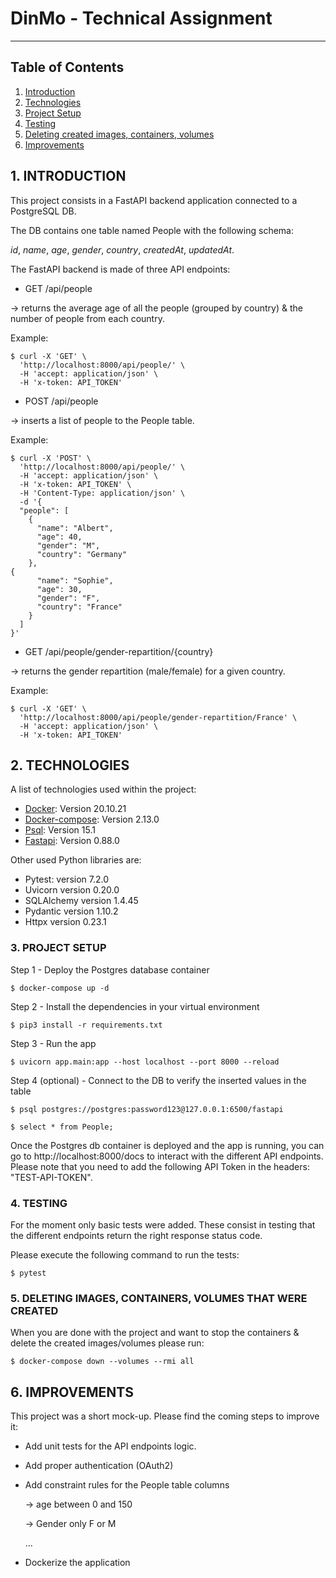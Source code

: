 # DinMo - Technical Assignment
***

## Table of Contents
1. [Introduction](#introduction)
2. [Technologies](#technologies)
3. [Project Setup](#project-setup)
4. [Testing](#testing)
5. [Deleting created images, containers, volumes](#deleting)
6. [Improvements](#improvements)


## __1. INTRODUCTION__
<a name="introduction"></a>

This project consists in a FastAPI backend application connected to a PostgreSQL DB. 

The DB contains one table named People with the following schema: 

_id_, _name_, _age_, _gender_, _country_, _createdAt_, _updatedAt_.

The FastAPI backend is made of three API endpoints:


* GET /api/people 

-> returns the average age of all the people (grouped by country) & the number of people from each country.

Example:
```
$ curl -X 'GET' \
  'http://localhost:8000/api/people/' \
  -H 'accept: application/json' \
  -H 'x-token: API_TOKEN'
```

* POST /api/people 

-> inserts a list of people to the People table.

Example:
```
$ curl -X 'POST' \
  'http://localhost:8000/api/people/' \
  -H 'accept: application/json' \
  -H 'x-token: API_TOKEN' \
  -H 'Content-Type: application/json' \
  -d '{
  "people": [
    {
      "name": "Albert",
      "age": 40,
      "gender": "M",
      "country": "Germany"
    },
{
      "name": "Sophie",
      "age": 30,
      "gender": "F",
      "country": "France"
    }
  ]
}'
```
* GET /api/people/gender-repartition/{country} 

-> returns the gender repartition (male/female) for a given country.

Example:
```
$ curl -X 'GET' \
  'http://localhost:8000/api/people/gender-repartition/France' \
  -H 'accept: application/json' \
  -H 'x-token: API_TOKEN'
```

## __2. TECHNOLOGIES__
<a name="technologies"></a>

A list of technologies used within the project:
* [Docker](https://docs.docker.com/get-docker): Version 20.10.21
* [Docker-compose](https://docs.docker.com/compose/install): Version 2.13.0
* [Psql](https://www.postgresql.org/download/): Version 15.1
* [Fastapi](https://fastapi.tiangolo.com/): Version 0.88.0

Other used Python libraries are:
* Pytest: version 7.2.0
* Uvicorn version 0.20.0
* SQLAlchemy version 1.4.45
* Pydantic version 1.10.2
* Httpx version 0.23.1


### __3. PROJECT SETUP__
<a name="project-setup"></a>

Step 1 - Deploy the Postgres database container

```
$ docker-compose up -d
```

Step 2 - Install the dependencies in your virtual environment

```
$ pip3 install -r requirements.txt
```

Step 3 - Run the app

```
$ uvicorn app.main:app --host localhost --port 8000 --reload
```

 Step 4 (optional) - Connect to the DB to verify the inserted values in the table

```
$ psql postgres://postgres:password123@127.0.0.1:6500/fastapi
```

```
$ select * from People;
```

Once the Postgres db container is deployed and the app is running, you can go to  http://localhost:8000/docs to interact with the different API endpoints.
Please note that you need to add the following API Token in the headers: "TEST-API-TOKEN".



### __4. TESTING__
<a name="testing"></a>
For the moment only basic tests were added. These consist in testing that the different endpoints return the right response status code.

Please execute the following command to run the tests:
```
$ pytest
```

 ### __5. DELETING IMAGES, CONTAINERS, VOLUMES THAT WERE CREATED__
 <a name="deleting"></a>

When you are done with the project and want to stop the containers & delete the created images/volumes please run:

```
$ docker-compose down --volumes --rmi all
```

## __6. IMPROVEMENTS__
<a name="improvements"></a>

This project was a short mock-up. 
Please find the coming steps to improve it:
* Add unit tests for the API endpoints logic.
* Add proper authentication (OAuth2)
* Add constraint rules for the People table columns

    -> age between 0 and 150 

    -> Gender only F or M
    
    ...
* Dockerize the application